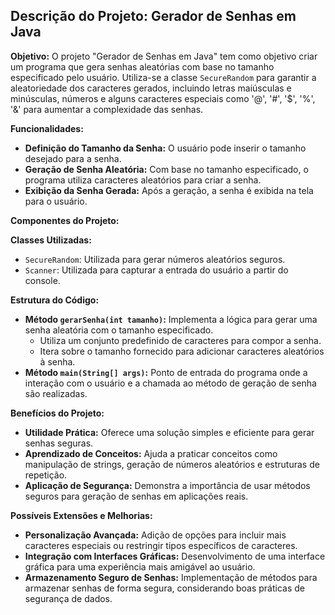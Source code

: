 ## Descrição do Projeto: Gerador de Senhas em Java

**Objetivo:**
O projeto "Gerador de Senhas em Java" tem como objetivo criar um programa que gera senhas aleatórias com base no tamanho especificado pelo usuário. Utiliza-se a classe `SecureRandom` para garantir a aleatoriedade dos caracteres gerados, incluindo letras maiúsculas e minúsculas, números e alguns caracteres especiais como '@', '#', '$', '%', '&' para aumentar a complexidade das senhas.

**Funcionalidades:**
- **Definição do Tamanho da Senha:** O usuário pode inserir o tamanho desejado para a senha.
- **Geração de Senha Aleatória:** Com base no tamanho especificado, o programa utiliza caracteres aleatórios para criar a senha.
- **Exibição da Senha Gerada:** Após a geração, a senha é exibida na tela para o usuário.

**Componentes do Projeto:**

**Classes Utilizadas:**
- `SecureRandom`: Utilizada para gerar números aleatórios seguros.
- `Scanner`: Utilizada para capturar a entrada do usuário a partir do console.

**Estrutura do Código:**
- **Método `gerarSenha(int tamanho)`:** Implementa a lógica para gerar uma senha aleatória com o tamanho especificado.
  - Utiliza um conjunto predefinido de caracteres para compor a senha.
  - Itera sobre o tamanho fornecido para adicionar caracteres aleatórios à senha.
- **Método `main(String[] args)`:** Ponto de entrada do programa onde a interação com o usuário e a chamada ao método de geração de senha são realizadas.

**Benefícios do Projeto:**
- **Utilidade Prática:** Oferece uma solução simples e eficiente para gerar senhas seguras.
- **Aprendizado de Conceitos:** Ajuda a praticar conceitos como manipulação de strings, geração de números aleatórios e estruturas de repetição.
- **Aplicação de Segurança:** Demonstra a importância de usar métodos seguros para geração de senhas em aplicações reais.

**Possíveis Extensões e Melhorias:**
- **Personalização Avançada:** Adição de opções para incluir mais caracteres especiais ou restringir tipos específicos de caracteres.
- **Integração com Interfaces Gráficas:** Desenvolvimento de uma interface gráfica para uma experiência mais amigável ao usuário.
- **Armazenamento Seguro de Senhas:** Implementação de métodos para armazenar senhas de forma segura, considerando boas práticas de segurança de dados.

